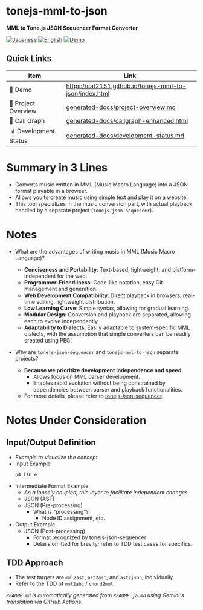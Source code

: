 # tonejs-mml-to-json

**MML to Tone.js JSON Sequencer Format Converter**

<p align="left">
  <a href="README.ja.md"><img src="https://img.shields.io/badge/🇯🇵-Japanese-red.svg" alt="Japanese"></a>
  <a href="README.md"><img src="https://img.shields.io/badge/🇺🇸-English-blue.svg" alt="English"></a>
  <a href="https://cat2151.github.io/tonejs-mml-to-json/index.html"><img src="https://img.shields.io/badge/🚀-Live%20Demo-brightgreen.svg" alt="Demo"></a>
</p>

## Quick Links
| Item | Link |
|------|--------|
| 🎵 Demo | https://cat2151.github.io/tonejs-mml-to-json/index.html |
| 📖 Project Overview | [generated-docs/project-overview.md](generated-docs/project-overview.md) |
| 📖 Call Graph | [generated-docs/callgraph-enhanced.html](https://cat2151.github.io/tonejs-mml-to-json/generated-docs/callgraph-enhanced.html) |
| 📊 Development Status | [generated-docs/development-status.md](generated-docs/development-status.md) |

# Summary in 3 Lines
- Converts music written in MML (Music Macro Language) into a JSON format playable in a browser.
- Allows you to create music using simple text and play it on a website.
- This tool specializes in the music conversion part, with actual playback handled by a separate project (`tonejs-json-sequencer`).

# Notes
- What are the advantages of writing music in MML (Music Macro Language)?
  - **Conciseness and Portability**: Text-based, lightweight, and platform-independent for the web.
  - **Programmer-Friendliness**: Code-like notation, easy Git management and generation.
  - **Web Development Compatibility**: Direct playback in browsers, real-time editing, lightweight distribution.
  - **Low Learning Curve**: Simple syntax, allowing for gradual learning.
  - **Modular Design**: Conversion and playback are separated, allowing each to evolve independently.
  - **Adaptability to Dialects**: Easily adaptable to system-specific MML dialects, with the assumption that simple converters can be readily created using PEG.

- Why are `tonejs-json-sequencer` and `tonejs-mml-to-json` separate projects?
  - **Because we prioritize development independence and speed.**
    - Allows focus on MML parser development.
    - Enables rapid evolution without being constrained by dependencies between parser and playback functionalities.
  - For more details, please refer to [tonejs-json-sequencer](https://github.com/cat2151/tonejs-json-sequencer).

# Notes Under Consideration
## Input/Output Definition
- *Example to visualize the concept*
- Input Example
  ```
  o4 l16 e
  ```
- Intermediate Format Example
  - *As a loosely coupled, thin layer to facilitate independent changes.*
  - JSON (AST)
  - JSON (Pre-processing)
    - What is "processing"?
      - Node ID assignment, etc.
- Output Example
  - JSON (Post-processing)
    - Format recognized by tonejs-json-sequencer
    - Details omitted for brevity; refer to TDD test cases for specifics.
## TDD Approach
- The test targets are `mml2ast`, `ast2ast`, and `ast2json`, individually.
- Refer to the TDD of `mml2abc` / `chord2mml`.

*`README.md` is automatically generated from `README.ja.md` using Gemini's translation via GitHub Actions.*